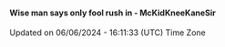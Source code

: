 #### Wise man says only fool rush in - McKidKneeKaneSir
Updated on 06/06/2024 - 16:11:33 (UTC) Time Zone
